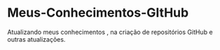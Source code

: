 # Meus-Conhecimentos-GItHub
Atualizando meus conhecimentos , na criação de repositórios GitHub e outras atualizações.
